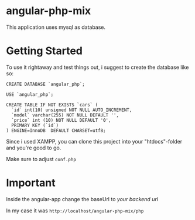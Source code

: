 # angular-php-mix
This application uses mysql as database.

# Getting Started
To use it rightaway and test things out,
i suggest to create the database like so:

```
CREATE DATABASE `angular_php`;

USE `angular_php`;

CREATE TABLE IF NOT EXISTS `cars` (
  `id` int(10) unsigned NOT NULL AUTO_INCREMENT,
  `model` varchar(255) NOT NULL DEFAULT '',
  `price` int (10) NOT NULL DEFAULT '0',
  PRIMARY KEY (`id`)
) ENGINE=InnoDB  DEFAULT CHARSET=utf8;
```

Since i used XAMPP, you can clone this project into your "htdocs"-folder 
and you're good to go.

Make sure to adjust `conf.php`

# Important
Inside the angular-app change the baseUrl to *your backend url* 

In my case it was `http://localhost/angular-php-mix/php`
